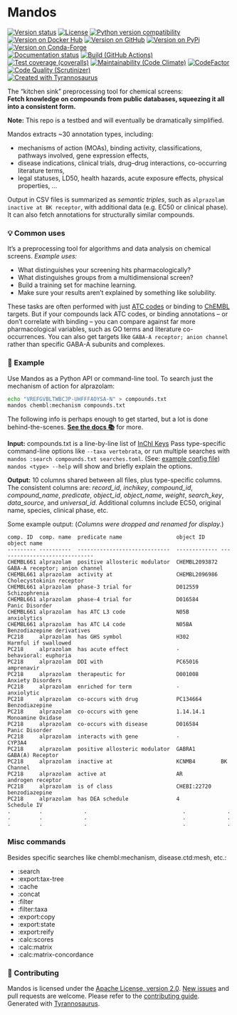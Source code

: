 # Mandos

[![Version status](https://img.shields.io/pypi/status/mandos)](https://pypi.org/project/mandos)
[![License](https://img.shields.io/badge/License-Apache%202.0-blue.svg)](https://opensource.org/licenses/Apache-2.0)
[![Python version compatibility](https://img.shields.io/pypi/pyversions/mandos)](https://pypi.org/project/mandos)
[![Version on Docker Hub](https://img.shields.io/docker/v/dmyersturnbull/mandos?color=green&label=Docker%20Hub)](https://hub.docker.com/repository/docker/dmyersturnbull/mandos)
[![Version on GitHub](https://img.shields.io/github/v/release/dmyersturnbull/mandos?include_prereleases&label=GitHub)](https://github.com/dmyersturnbull/mandos/releases)
[![Version on PyPi](https://img.shields.io/pypi/v/mandos)](https://pypi.org/project/mandos)
[![Version on Conda-Forge](https://img.shields.io/conda/vn/conda-forge/mandos?label=Conda-Forge)](https://anaconda.org/conda-forge/mandos)  
[![Documentation status](https://readthedocs.org/projects/mandos-chem/badge)](https://mandos-chem.readthedocs.io/en/stable)
[![Build (GitHub Actions)](https://img.shields.io/github/workflow/status/dmyersturnbull/mandos/Build%20&%20test?label=Build%20&%20test)](https://github.com/dmyersturnbull/mandos/actions)
[![Test coverage (coveralls)](https://coveralls.io/repos/github/dmyersturnbull/mandos/badge.svg?branch=main&service=github)](https://coveralls.io/github/dmyersturnbull/mandos?branch=main)
[![Maintainability (Code Climate)](https://api.codeclimate.com/v1/badges/aa7c12d45ad794e45e55/maintainability)](https://codeclimate.com/github/dmyersturnbull/mandos/maintainability)
[![CodeFactor](https://www.codefactor.io/repository/github/dmyersturnbull/mandos/badge)](https://www.codefactor.io/repository/github/dmyersturnbull/mandos)
[![Code Quality (Scrutinizer)](https://scrutinizer-ci.com/g/dmyersturnbull/mandos/badges/quality-score.png?b=main)](https://scrutinizer-ci.com/g/dmyersturnbull/mandos/?branch=main)  
[![Created with Tyrannosaurus](https://img.shields.io/badge/Created_with-Tyrannosaurus-0000ff.svg)](https://github.com/dmyersturnbull/mandos)

The “kitchen sink” preprocessing tool for chemical screens:  
**Fetch knowledge on compounds from public databases, squeezing it all into a consistent form.**

**Note:** This repo is a testbed and will eventually be dramatically simplified.

Mandos extracts ~30 annotation types, including:

- mechanisms of action (MOAs), binding activity, classifications, pathways involved, gene expression effects,
- disease indications, clinical trials, drug–drug interactions, co-occurring literature terms,
- legal statuses, LD50, health hazards, acute exposure effects, physical properties, ...

Output in CSV files is summarized as _semantic triples_,
such as `alprazolam inactive at BK receptor`, with additional data (e.g. EC50 or clinical phase).
It can also fetch annotations for structurally similar compounds.

### 💡 Common uses

It’s a preprocessing tool for algorithms and data analysis on chemical screens.
_Example uses:_

- What distinguishes your screening hits pharmacologically?
- What distinguishes groups from a multidimensional screen?
- Build a training set for machine learning.
- Make sure your results aren’t explained by something like solubility.

These tasks are often performed with just [ATC codes](https://www.ema.europa.eu/en/glossary/atc-code)
or binding to [ChEMBL](https://www.ebi.ac.uk/chembl/) targets.
But if your compounds lack ATC codes, or binding annotations – or don’t correlate with binding –
you can compare against far more pharmacological variables, such as GO terms and literature co-occurrences.
You can also get targets like `GABA-A receptor; anion channel` rather than specific GABA-A subunits and complexes.

### 🎨 Example

Use Mandos as a Python API or command-line tool.
To search just the mechanism of action for alprazolam:

```bash
echo "VREFGVBLTWBCJP-UHFFFAOYSA-N" > compounds.txt
mandos chembl:mechanism compounds.txt
```

The following info is perhaps enough to get started, but a lot is done behind-the-scenes.
**[See the docs 📚](https://mandos-chem.readthedocs.io/en/latest/)** for more.

**Input:** compounds.txt is a line-by-line list of
[InChI Keys](https://en.wikipedia.org/wiki/International_Chemical_Identifier#InChIKey)
Pass type-specific command-line options like `--taxa vertebrata`,
or run multiple searches with `mandos :search compounds.txt searches.toml`.
(See: [example config file](https://github.com/dmyersturnbull/mandos/blob/main/mandos/resources/ags_example.toml))
`mandos <type> --help` will show and briefly explain the options.

**Output:** 10 columns shared between all files, plus type-specific columns.
The consistent columns are: _record_id_, _inchikey_, _compound_id_, _compound_name_,
_predicate_, _object_id_, _object_name_, _weight_, _search_key_, _data_source_, and _universal_id_.
Additional columns include EC50, original name, species, clinical phase, etc.

Some example output:
(_Columns were dropped and renamed for display._)

```
comp. ID  comp. name  predicate name                 object ID       object name
--------- ----------  -----------------------------  ------------- ------------------------------
CHEMBL661 alprazolam  positive allosteric modulator  CHEMBL2093872 GABA-A receptor; anion channel
CHEMBL661 alprazolam  activity at                    CHEMBL2096986 Cholecystokinin receptor
CHEMBL661 alprazolam  phase-3 trial for              D012559       Schizophrenia
CHEMBL661 alprazolam  phase-4 trial for              D016584       Panic Disorder
CHEMBL661 alprazolam  has ATC L3 code                N05B          anxiolytics
CHEMBL661 alprazolam  has ATC L4 code                N05BA         Benzodiazepine derivatives
PC218     alprazolam  has GHS symbol                 H302          Harmful if swallowed
PC218     alprazolam  has acute effect               -             behavioral: euphoria
PC218     alprazolam  DDI with                       PC65016       amprenavir
PC218     alprazolam  therapeutic for                D001008       Anxiety Disorders
PC218     alprazolam  enriched for term              -             anxiolytic
PC218     alprazolam  co-occurs with drug            PC134664      Benzodiazepine
PC218     alprazolam  co-occurs with gene            1.14.14.1     Monoamine Oxidase
PC218     alprazolam  co-occurs with disease         D016584       Panic Disorder
PC218     alprazolam  interacts with gene            -             CYP3A4
PC218     alprazolam  positive allosteric modulator  GABRA1        GABA(A) Receptor
PC218     alprazolam  inactive at                    KCNMB4        BK Channel
PC218     alprazolam  active at                      AR            androgen receptor
PC218     alprazolam  is of class                    CHEBI:22720   benzodiazepine
PC218     alprazolam  has DEA schedule               4             Schedule IV
.         .             .                              .             .
.         .             .                              .             .
.         .             .                              .             .
```

### Misc commands

Besides specific searches like chembl:mechanism, disease.ctd:mesh, etc.:

- :search
- :export:tax-tree
- :cache
- :concat
- :filter
- :filter:taxa
- :export:copy
- :export:state
- :export:reify
- :calc:scores
- :calc:matrix
- :calc:matrix-concordance

### 🍁 Contributing

Mandos is licensed under the [Apache License, version 2.0](https://www.apache.org/licenses/LICENSE-2.0).
[New issues](https://github.com/dmyersturnbull/mandos/issues) and pull requests are welcome.
Please refer to the [contributing guide](https://github.com/dmyersturnbull/mandos/blob/master/CONTRIBUTING.md).
Generated with [Tyrannosaurus](https://github.com/dmyersturnbull/tyrannosaurus).
